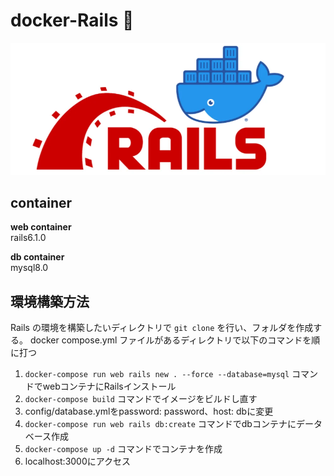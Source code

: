 # docker-Rails 🐳

![ホーム画面](images/rails-docker.webp)

## container

**web container**<br>
rails6.1.0

**db container**<br>
mysql8.0


## 環境構築方法
Rails の環境を構築したいディレクトリで `git clone` を行い、フォルダを作成する。
docker compose.yml ファイルがあるディレクトリで以下のコマンドを順に打つ

1. `docker-compose run web rails new . --force --database=mysql` コマンドでwebコンテナにRailsインストール
2. `docker-compose build` コマンドでイメージをビルドし直す
3. config/database.ymlをpassword: password、host: dbに変更
4. `docker-compose run web rails db:create` コマンドでdbコンテナにデータベース作成
5. `docker-compose up -d` コマンドでコンテナを作成
6. localhost:3000にアクセス
